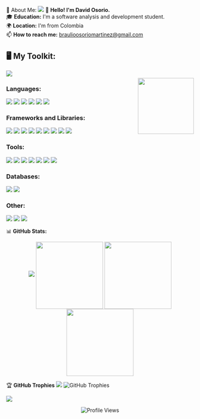 
💫 About Me:
  <img src="https://user-images.githubusercontent.com/73097560/115834477-dbab4500-a447-11eb-908a-139a6edaec5c.gif">
👋 **Hello! I'm David Osorio.**  
🎓 **Education:** I'm a software analysis and development student.  
🌍 **Location:** I'm from Colombia  
📫 **How to reach me:** braulioosoriomartinez@gmail.com  

## 🖥️ My Toolkit:
<img src="https://user-images.githubusercontent.com/73097560/115834477-dbab4500-a447-11eb-908a-139a6edaec5c.gif">
<img align="right" style="margin-top: 20px; margin-left: 20px;" height="150" src="https://media.tenor.com/0c728qn5y6cAAAAi/gengar-pokemon.gif"/>

### **Languages:**
<div>
  <img src="https://skillicons.dev/icons?i=py"/>
  <img src="https://skillicons.dev/icons?i=php"/>
  <img src="https://skillicons.dev/icons?i=js"/>
  <img src="https://skillicons.dev/icons?i=java"/>
  <img src="https://skillicons.dev/icons?i=html"/>
  <img src="https://skillicons.dev/icons?i=cs"/>
</div>

### **Frameworks and Libraries:**
<div>
  <img src="https://skillicons.dev/icons?i=react"/>
  <img src="https://skillicons.dev/icons?i=laravel"/>
  <img src="https://skillicons.dev/icons?i=fastapi"/>
  <img src="https://skillicons.dev/icons?i=spring"/>
  <img src="https://skillicons.dev/icons?i=bootstrap"/>
  <img src="https://skillicons.dev/icons?i=express"/>
  <img src="https://skillicons.dev/icons?i=nodejs"/>
  <img src="https://skillicons.dev/icons?i=dotnet"/>
  <img src="https://skillicons.dev/icons?i=npm"/>
</div>

### **Tools:**
<div>
  <img src="https://skillicons.dev/icons?i=visualstudio"/>
  <img src="https://skillicons.dev/icons?i=vscode"/>
  <img src="https://skillicons.dev/icons?i=github"/>
  <img src="https://skillicons.dev/icons?i=git"/>
  <img src="https://skillicons.dev/icons?i=androidstudio"/>
  <img src="https://skillicons.dev/icons?i=anaconda"/>
  <img src="https://skillicons.dev/icons?i=supabase"/>
</div>

### **Databases:**
<div>
  <img src="https://skillicons.dev/icons?i=mysql"/>
  <img src="https://skillicons.dev/icons?i=mongodb"/>
</div>

### **Other:**
<div>
  <img src="https://skillicons.dev/icons?i=discord"/>
  <img src="https://skillicons.dev/icons?i=figma"/>
  <img src="https://skillicons.dev/icons?i=notion"/>
</div>


📊 **GitHub Stats:**
<div align="center">
<img src="https://user-images.githubusercontent.com/73097560/115834477-dbab4500-a447-11eb-908a-139a6edaec5c.gif">
  
<img align="center" src="http://github-profile-summary-cards.vercel.app/api/cards/stats?username=BraulioOsorio&theme=midnight_purple" height="180em" />

<img align="center" src="http://github-profile-summary-cards.vercel.app/api/cards/repos-per-language?username=BraulioOsorio&theme=midnight_purple" height="180em" />

<img align="center" src="http://github-profile-summary-cards.vercel.app/api/cards/profile-details?username=BraulioOsorio&theme=midnight_purple" height="180em" />

</div>

🏆 **GitHub Trophies**
<img src="https://user-images.githubusercontent.com/73097560/115834477-dbab4500-a447-11eb-908a-139a6edaec5c.gif">
![GitHub Trophies](https://github-profile-trophy.vercel.app/?username=BraulioOsorio&theme=radical&no-frame=true&no-bg=true&margin-w=4)

<img src="https://user-images.githubusercontent.com/73097560/115834477-dbab4500-a447-11eb-908a-139a6edaec5c.gif">

<div align="center">
  
![Profile Views](https://komarev.com/ghpvc/?username=BraulioOsorio&label=Profile+Views&color=8A2BE2&style=flat-square)

</div>

<!-- Proudly created with GPRM ( https://gprm.itsvg.in ) -->
